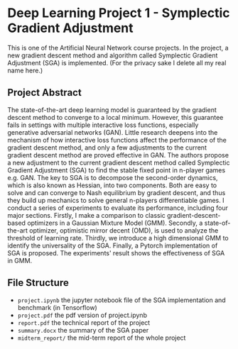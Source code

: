 # Deep Learning Project 1 - Symplectic Gradient Adjustment

This is one of the Artificial Neural Network course projects. In the project, a new gradient descent method and algorithm called Symplectic Gradient Adjustment (SGA) is implemented. (For the privacy sake I delete all my real name here.)

## Project Abstract

The state-of-the-art deep learning model is guaranteed by the gradient descent method to converge to a local minimum. 
However, this guarantee fails in settings with multiple interactive loss functions, especially generative adversarial networks (GAN). Little research deepens into the mechanism of how interactive loss functions affect the performance of the gradient descent method, and only a few adjustments to the current gradient descent method are proved effective in GAN. 
The authors propose a new adjustment to the current gradient descent method called Symplectic Gradient Adjustment (SGA) to find the stable fixed point in n-player games e.g. GAN. The key to SGA is to decompose the second-order dynamics, which is also known as Hessian, into two components. Both are easy to solve and can converge to Nash equilibrium by gradient descent, and thus they build up mechanics to solve general n-players differentiable games. 
I conduct a series of experiments to evaluate its performance, including four major sections. Firstly, I make a comparison to classic gradient-descent-based optimizers in a Gaussian Mixture Model (GMM). Secondly, a state-of-the-art optimizer, optimistic mirror decent (OMD), is used to analyze the threshold of learning rate. Thirdly, we introduce a high dimensional GMM to identify the universality of the SGA. Finally, a Pytorch implementation of SGA is proposed. The experiments' result shows the effectiveness of SGA in GMM.


## File Structure

- `project.ipynb` the jupyter notebook file of the SGA implementation and benchmark (in Tensorflow)
- `project.pdf` the pdf version of project.ipynb
- `report.pdf` the technical report of the project
- `summary.docx` the summary of the SGA paper
- `midterm_report/` the mid-term report of the whole project